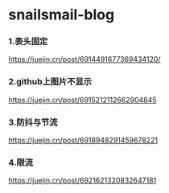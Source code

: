 # snailsmail-blog

### 1.表头固定
https://juejin.cn/post/6914491677369434120/

### 2.github上图片不显示
https://juejin.cn/post/6915212112662904845

### 3.防抖与节流
https://juejin.cn/post/6918948291459678221

### 4.限流
https://juejin.cn/post/6921621320832647181

